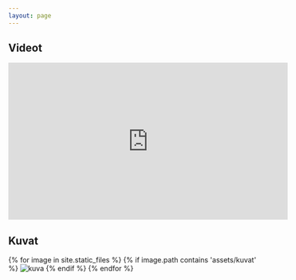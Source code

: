 ```yaml
---
layout: page
---
```

<h2>Videot</h2>
<div class="video">
	<iframe width="560" height="315" src="https://www.youtube.com/embed/LUHV2qxK0K8" frameborder="0" allow="accelerometer; autoplay; clipboard-write; encrypted-media; gyroscope; picture-in-picture" allowfullscreen></iframe>
</div>

<h2>Kuvat</h2>
{% for image in site.static_files %}
    {% if image.path contains 'assets/kuvat' %}
<img src="{{ site.baseurl }}{{ image.path }}" alt="kuva" />
    {% endif %}
{% endfor %}